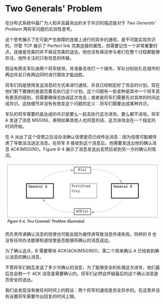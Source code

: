 # Two Generals' Problem

在分布式系统中最广为人知并且最突出的关于共识的描述是对于 *Two Generals' Problem* 两将军问题的实验性思考。

这个思考展示了在可能产生故障的连接上进行的异步的通信，是不可能实现共识的。尽管 TCP 展示了 Perfect link 完美连接的属性，但需要记住一个非常重要的点，连接是完美的并不保证完美的送达。他也没有保证参与者们在整个过程都能够存活，他所关注的只有信息的传输，

假设有两支军队由两个将军统领，并准备去攻打一个城市。军队分别驻扎在城市的两边并且只有两边同时进行围攻才能战胜。

将军们则是使用发送消息的方式来进行通信，并且已经制定好了攻击的计划。现在他们剩下要做的是是否要去执行这个计划。这个问题有一些变种是其中一个将军具有更高的级别，但需要确保去协调这次攻击；或者是将军们需要先对具体的时间达成共识。这些细节并没有有改变这个问题的定义：将军们需要达成某种共识。

军队的将军需要的是达成的共识是要么一起去执行这次进攻，要么都不进攻。将军 A 发送了消息 MSG(N)，表明如果其他人也同意的话，这次进攻会在一个指定的时间开始。

在 A 派出了这个信使之后没办法确认信使是否已经传达消息：因为信使可能被俘虏了导致没法送达消息。在将军 B 接收到这个消息后，他需要发送出他的确认消息 ACK(MSG(N))。Figure 8-4 展示了消息发送出去然后收到另一方的确认的情况。

![image-20210414120446948](chapter_8_5_two_generals_problem.assets/image-20210414120446948.png)

而负责传递确认消息的信使也可能会因为被俘虏导致消息传递失败。同样的 B 也没有任何办法能够知道信使是否能够将确认的消息送达。

为了确认这点，B 需要等待 ACK(ACK(MSG(N)))，第二个用来确认 A 已经收到确认消息的确认消息。

不管将军们相互发送了多少次确认的消息，为了能够安全的处理这次进攻，他们最后总会剩一个 ACK 消息是需要确认的。将军们必然会怀疑最后的这个确认消息是否安全的送达。

我们会发现没有做任何时间上的假设：两个将军的通信是完全异步的。在这里并没有设置将军需要作出回复的时间上限。